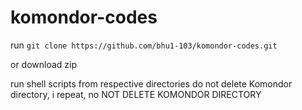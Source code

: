 # komondor-codes

run `git clone https://github.com/bhu1-103/komondor-codes.git`

or download zip

run shell scripts from respective directories
do not delete Komondor directory, i repeat, no NOT DELETE KOMONDOR DIRECTORY
